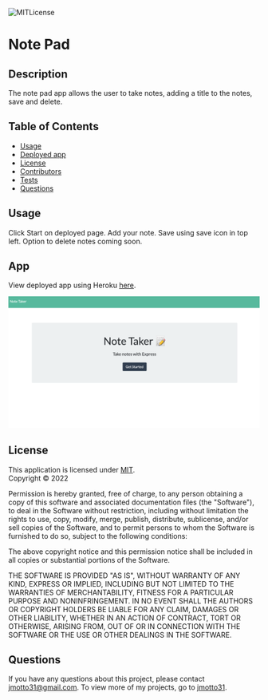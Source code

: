 ![MITLicense](https://img.shields.io/static/v1?label=MIT&message=license&color=success)

 # Note Pad

  ## Description
  The note pad app allows the user to take notes, adding a title to the notes, save and delete. 

  ## Table of Contents
  * [Usage](#usage)
  * [Deployed app](#app)
  * [License](#license)
  * [Contributors](#contributors)
  * [Tests](#tests)
  * [Questions](#questions)


  ## Usage
  Click Start on deployed page.
  Add your note.
  Save using save icon in top left.
  Option to delete notes coming soon. 

  ## App
  View deployed app using Heroku [here](https://ch11-notepad-app.herokuapp.com/).

  ![Homepage](./Assets/img/Note-Pad%20homepage.png)
  ## License
  This application is licensed under [MIT]((https://opensource.org/licenses/MIT)). 
  <br/> Copyright &copy; 2022 

  Permission is hereby granted, free of charge, to any person obtaining a copy of this software and associated documentation files (the "Software"), to deal in the Software without restriction, including without limitation the rights to use, copy, modify, merge, publish, distribute, sublicense, and/or sell copies of the Software, and to permit persons to whom the Software is furnished to do so, subject to the following conditions:
  
  The above copyright notice and this permission notice shall be included in all copies or substantial portions of the Software.
  
  THE SOFTWARE IS PROVIDED "AS IS", WITHOUT WARRANTY OF ANY KIND, EXPRESS OR IMPLIED, INCLUDING BUT NOT LIMITED TO THE WARRANTIES OF MERCHANTABILITY, FITNESS FOR A PARTICULAR PURPOSE AND NONINFRINGEMENT. IN NO EVENT SHALL THE AUTHORS OR COPYRIGHT HOLDERS BE LIABLE FOR ANY CLAIM, DAMAGES OR OTHER LIABILITY, WHETHER IN AN ACTION OF CONTRACT, TORT OR OTHERWISE, ARISING FROM, OUT OF OR IN CONNECTION WITH THE SOFTWARE OR THE USE OR OTHER DEALINGS IN THE SOFTWARE.

  ## Questions
  If you have any questions about this project, please contact [jmotto31@gmail.com](mailto:jmotto31@gmail.com). To view more of my projects, go to [jmotto31](https://github.com/jmotto31).

